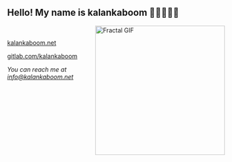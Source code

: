 ## Hello! My name is kalankaboom 🤙🏽👌🏽🌺

[<img align="right" alt="Fractal GIF" width="300px" src="https://user-images.githubusercontent.com/97612117/149222245-7a4a047a-a8c3-41d8-834c-2b6acd8ae8ef.gif"/>][website]

</br>

[kalankaboom.net](website)

[gitlab.com/kalankaboom](https://gitlab.com/kalankaboom)

*You can reach me at info@kalankaboom.net*

[website]: https://kalankaboom.net/
